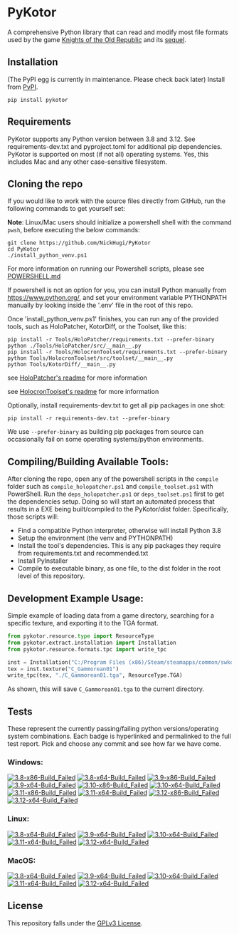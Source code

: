 
PyKotor
=======
A comprehensive Python library that can read and modify most file formats used by the game [Knights of the Old Republic](https://en.wikipedia.org/wiki/Star_Wars:_Knights_of_the_Old_Republic_(video_game)) and its [sequel](https://en.wikipedia.org/wiki/Star_Wars_Knights_of_the_Old_Republic_II:_The_Sith_Lords).

## Installation
(The PyPI egg is currently in maintenance. Please check back later) Install from [PyPI](https://pypi.org/project/PyKotor/).
```commandline
pip install pykotor
```

## Requirements
PyKotor supports any Python version between 3.8 and 3.12. See requirements-dev.txt and pyproject.toml for additional pip dependencies.
PyKotor is supported on most (if not all) operating systems. Yes, this includes Mac and any other case-sensitive filesystem.

## Cloning the repo
If you would like to work with the source files directly from GitHub, run the following commands to get yourself set:

**Note**: Linux/Mac users should initialize a powershell shell with the command `pwsh`, before executing the below commands:

```commandline
git clone https://github.com/NickHugi/PyKotor
cd PyKotor
./install_python_venv.ps1
```
For more information on running our Powershell scripts, please see [POWERSHELL.md](https://github.com/NickHugi/PyKotor/blob/master/POWERSHELL.md)

If powershell is not an option for you, you can install Python manually from https://www.python.org/, and set your environment variable PYTHONPATH manually by looking inside the '.env' file in the root of this repo.


Once 'install_python_venv.ps1' finishes, you can run any of the provided tools, such as HoloPatcher, KotorDiff, or the Toolset, like this:
```commandline
pip install -r Tools/HoloPatcher/requirements.txt --prefer-binary
python ./Tools/HoloPatcher/src/__main__.py
pip install -r Tools/HolocronToolset/requirements.txt --prefer-binary
python Tools/HolocronToolset/src/toolset/__main__.py
python Tools/KotorDiff/__main__.py
```

see [HoloPatcher's readme](https://github.com/NickHugi/PyKotor/tree/master/Tools/HoloPatcher#readme) for more information

see [HolocronToolset's readme](https://github.com/NickHugi/PyKotor/tree/master/Tools/HolocronToolset#readme) for more information

Optionally, install requirements-dev.txt to get all pip packages in one shot:
```commandline
pip install -r requirements-dev.txt --prefer-binary
```
We use `--prefer-binary` as building pip packages from source can occasionally fail on some operating systems/python environments.

## Compiling/Building Available Tools:
After cloning the repo, open any of the powershell scripts in the `compile` folder such as `compile_holopatcher.ps1` and `compile_toolset.ps1` with PowerShell. Run the `deps_holopatcher.ps1` or `deps_toolset.ps1` first to get the dependencies setup. Doing so will start an automated process that results in a EXE being built/compiled to the PyKotor/dist folder. Specifically, those scripts will:
- Find a compatible Python interpreter, otherwise will install Python 3.8
- Setup the environment (the venv and PYTHONPATH)
- Install the tool's dependencies. This is any pip packages they require from requirements.txt and recommended.txt
- Install PyInstaller
- Compile to executable binary, as one file, to the dist folder in the root level of this repository.


## Development Example Usage:
Simple example of loading data from a game directory, searching for a specific texture, and exporting it to the TGA format.
```python
from pykotor.resource.type import ResourceType
from pykotor.extract.installation import Installation
from pykotor.resource.formats.tpc import write_tpc

inst = Installation("C:/Program Files (x86)/Steam/steamapps/common/swkotor")
tex = inst.texture("C_Gammorean01")
write_tpc(tex, "./C_Gammorean01.tga", ResourceType.TGA)
```
As shown, this will save `C_Gammorean01.tga` to the current directory.

## Tests

These represent the currently passing/failing python versions/operating system combinations. Each badge is hyperlinked and permalinked to the full test report. Pick and choose any commit and see how far we have come.

### Windows:

<!-- WINDOWS-BADGES-START -->
[![3.8-x86-Build_Failed](https://img.shields.io/badge/3.8--x86_Build_Failed-lightgrey)](https://github.com/th3w1zard1/PyKotor/actions/runs/8185545235)
[![3.8-x64-Build_Failed](https://img.shields.io/badge/3.8--x64_Build_Failed-lightgrey)](https://github.com/th3w1zard1/PyKotor/actions/runs/8185545235)
[![3.9-x86-Build_Failed](https://img.shields.io/badge/3.9--x86_Build_Failed-lightgrey)](https://github.com/th3w1zard1/PyKotor/actions/runs/8185545235)
[![3.9-x64-Build_Failed](https://img.shields.io/badge/3.9--x64_Build_Failed-lightgrey)](https://github.com/th3w1zard1/PyKotor/actions/runs/8185545235)
[![3.10-x86-Build_Failed](https://img.shields.io/badge/3.10--x86_Build_Failed-lightgrey)](https://github.com/th3w1zard1/PyKotor/actions/runs/8185545235)
[![3.10-x64-Build_Failed](https://img.shields.io/badge/3.10--x64_Build_Failed-lightgrey)](https://github.com/th3w1zard1/PyKotor/actions/runs/8185545235)
[![3.11-x86-Build_Failed](https://img.shields.io/badge/3.11--x86_Build_Failed-lightgrey)](https://github.com/th3w1zard1/PyKotor/actions/runs/8185545235)
[![3.11-x64-Build_Failed](https://img.shields.io/badge/3.11--x64_Build_Failed-lightgrey)](https://github.com/th3w1zard1/PyKotor/actions/runs/8185545235)
[![3.12-x86-Build_Failed](https://img.shields.io/badge/3.12--x86_Build_Failed-lightgrey)](https://github.com/th3w1zard1/PyKotor/actions/runs/8185545235)
[![3.12-x64-Build_Failed](https://img.shields.io/badge/3.12--x64_Build_Failed-lightgrey)](https://github.com/th3w1zard1/PyKotor/actions/runs/8185545235)
<!-- WINDOWS-BADGES-END -->

### Linux:

<!-- LINUX-BADGES-START -->
[![3.8-x64-Build_Failed](https://img.shields.io/badge/3.8--x64_Build_Failed-lightgrey)](https://github.com/th3w1zard1/PyKotor/actions/runs/8185545235)
[![3.9-x64-Build_Failed](https://img.shields.io/badge/3.9--x64_Build_Failed-lightgrey)](https://github.com/th3w1zard1/PyKotor/actions/runs/8185545235)
[![3.10-x64-Build_Failed](https://img.shields.io/badge/3.10--x64_Build_Failed-lightgrey)](https://github.com/th3w1zard1/PyKotor/actions/runs/8185545235)
[![3.11-x64-Build_Failed](https://img.shields.io/badge/3.11--x64_Build_Failed-lightgrey)](https://github.com/th3w1zard1/PyKotor/actions/runs/8185545235)
[![3.12-x64-Build_Failed](https://img.shields.io/badge/3.12--x64_Build_Failed-lightgrey)](https://github.com/th3w1zard1/PyKotor/actions/runs/8185545235)
<!-- LINUX-BADGES-END -->

### MacOS:

<!-- MACOS-BADGES-START -->
[![3.8-x64-Build_Failed](https://img.shields.io/badge/3.8--x64_Build_Failed-lightgrey)](https://github.com/th3w1zard1/PyKotor/actions/runs/8185545235)
[![3.9-x64-Build_Failed](https://img.shields.io/badge/3.9--x64_Build_Failed-lightgrey)](https://github.com/th3w1zard1/PyKotor/actions/runs/8185545235)
[![3.10-x64-Build_Failed](https://img.shields.io/badge/3.10--x64_Build_Failed-lightgrey)](https://github.com/th3w1zard1/PyKotor/actions/runs/8185545235)
[![3.11-x64-Build_Failed](https://img.shields.io/badge/3.11--x64_Build_Failed-lightgrey)](https://github.com/th3w1zard1/PyKotor/actions/runs/8185545235)
[![3.12-x64-Build_Failed](https://img.shields.io/badge/3.12--x64_Build_Failed-lightgrey)](https://github.com/th3w1zard1/PyKotor/actions/runs/8185545235)
<!-- MACOS-BADGES-END -->

## License
This repository falls under the [GPLv3 License](https://github.com/NickHugi/PyKotor/blob/master/LICENSE).



























































